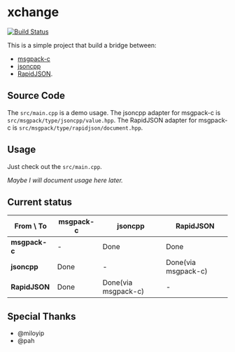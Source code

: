 xchange
=======

[![Build Status](https://travis-ci.org/xpol/xchange.png)](https://travis-ci.org/xpol/xchange)

This is a simple project that build a bridge between:

* [msgpack-c](https://github.com/msgpack/msgpack-c)
* [jsoncpp](https://github.com/open-source-parsers/jsoncpp)
* [RapidJSON](https://github.com/open-source-parsers/jsoncpp).

Source Code
-----------

The `src/main.cpp` is a demo usage.
The jsoncpp adapter for msgpack-c is `src/msgpack/type/jsoncpp/value.hpp`.
The RapidJSON adapter for msgpack-c is `src/msgpack/type/rapidjson/document.hpp`.

Usage
-----

Just check out the `src/main.cpp`.

*Maybe I will document usage here later.*

Current status
--------------

From \ To      | msgpack-c   | jsoncpp             | RapidJSON
---------------|-------------|---------------------|------------
**msgpack-c**  | \-          | Done                | Done
**jsoncpp**    | Done        | \-                  | Done(via msgpack-c)
**RapidJSON**  | Done        | Done(via msgpack-c) | \-

Special Thanks
--------------

* @miloyip
* @pah


